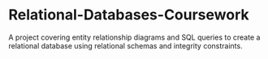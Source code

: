 # Relational-Databases-Coursework
A project covering entity relationship diagrams and SQL queries to create a relational database using relational schemas and integrity constraints.
